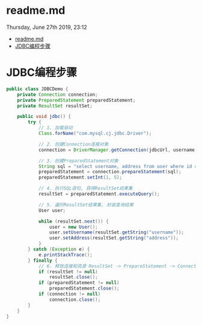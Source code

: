 # readme.md
Thursday, June 27th 2019, 23:12

<!-- @import "[TOC]" {cmd="toc" depthFrom=1 depthTo=6 orderedList=false} -->
<!-- code_chunk_output -->

- [ readme.md](#readmemd)
- [ JDBC编程步骤](#jdbc编程步骤)

<!-- /code_chunk_output -->

# JDBC编程步骤

```java
public class JDBCDemo {
    private Connection connection;
    private PreparedStatement preparedStatement;
    private ResultSet resultSet;

    public void jdbc() {
        try {
            // 1. 加载驱动
            Class.forName("com.mysql.cj.jdbc.Driver");

            // 2. 创建Connection连接对象
            connection = DriverManager.getConnection(jdbcUrl, username, password);

            // 3. 创建PreparedStatement对象
            String sql = "select username, address from user where id = ?";
            preparedStatement = connection.prepareStatement(sql);
            preparedStatement.setInt(1, 5);

            // 4. 执行SQL语句, 获得ResultSet结果集
            resultSet = preparedStatement.executeQuery();

            // 5. 遍历ResultSet结果集, 封装查询结果
            User user;

            while (resultSet.next()) {
                user = new User();
                user.setUsername(resultSet.getString("username"));
                user.setAddress(resultSet.getString("address"));
            }
        } catch (Exception e) {
            e.printStackTrace();
        } finally {
            // 6. 释放连接和资源 ResultSet -> PrepareStatement -> Connection
            if (resultSet != null)
                resultSet.close();
            if (preparedStatement != null)
                preparedStatement.close();
            if (connection != null)
                connection.close();
        }
    }
}
```
